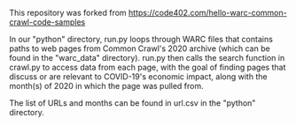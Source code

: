 This repository was forked from https://code402.com/hello-warc-common-crawl-code-samples

In our "python" directory, run.py loops through WARC files that contains paths to web pages from Common Crawl's 2020 archive (which can be found in the "warc_data" directory). run.py then calls the search function in crawl.py to access data from each page, with the goal of finding pages that discuss or are relevant to COVID-19's economic impact, along with the month(s) of 2020 in which the page was pulled from.

The list of URLs and months can be found in url.csv in the "python" directory.
